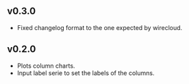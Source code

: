 ## v0.3.0

- Fixed changelog format to the one expected by wirecloud.

## v0.2.0

- Plots column charts.
- Input label serie to set the labels of the columns.
